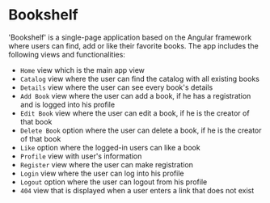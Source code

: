 # Bookshelf

'Bookshelf' is a single-page application based on the Angular framework where users can find, add or like their favorite books. The app includes the following views and functionalities:

- `Home` view which is the main app view
- `Catalog` view where the user can find the catalog with all existing books
- `Details` view where the user can see every book's details
- `Add Book` view where the user can add a book, if he has a registration and is logged into his profile
- `Edit Book` view where the user can edit a book, if he is the creator of that book
- `Delete Book` option where the user can delete a book, if he is the creator of that book
- `Like` option where the logged-in users can like a book
- `Profile` view with user's information
- `Register` view where the user can make registration
- `Login` view where the user can log into his profile
- `Logout` option where the user can logout from his profile
- `404` view that is displayed when a user enters a link that does not exist

